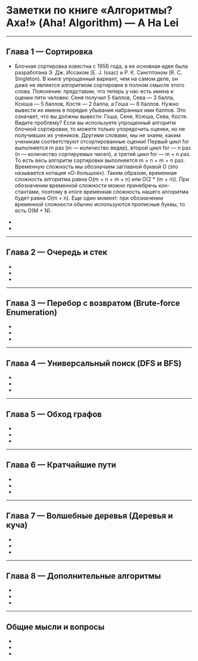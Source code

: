 # Заметки по книге «Алгоритмы? Аха!» (Aha! Algorithm) — A Ha Lei

---

## Глава 1 — Сортировка

- Блочная сортировка известна с 1956 года, а ее основная идея была разработана Э. Дж. Иссаком (E. J. Issac) и Р. К. Синглтоном (R. C. Singleton). В книге упрощенный вариант, чем на самом деле, он даже не является алгоритмом сортировки в полном смысле этого слова. 
Пояснение: представим, что теперь у нас есть имена и оценки пяти человек: Сеня получил 5 баллов, Сева — 3 балла, Ксюша — 5 баллов, Костя — 2 балла, а Гоша — 8 баллов. Нужно вывести их имена в порядке убывания набранных ими баллов. Это означает, что вы должны вывести: Гоша, Сеня, Ксюша, Сева, Костя. Видите проблему? Если вы используете упрощенный алгоритм блочной сортировки, то можете только упорядочить оценки, но не получивших их учеников. Другими словами, мы не знаем, каким ученикам соответствуют отсортированные оценки!
Первый цикл for выполняется m раз (m — количество ведер), второй цикл for — n раз (n — количество сортируемых чисел), а третий цикл for — m + n раз. То есть весь алгоритм сортировки выполняется m + n + m + n раз. Временную сложность мы обозначаем заглавной буквой О (это называется нотация «О-большое»). Таким образом, временная сложность алгоритма равна O(m + n + m + n) или O(2 * (m + n)). При обозначении временной сложности можно пренебречь кон- стантами, поэтому в итоге временная сложность нашего алгоритма будет равна O(m + n). Еще один момент: при обозначении временной сложности обычно используются прописные буквы, то есть O(M + N).

-  
-  

---

## Глава 2 — Очередь и стек

-  
-  
-  

---

## Глава 3 — Перебор с возвратом (Brute-force Enumeration)

-  
-  
-  

---

## Глава 4 — Универсальный поиск (DFS и BFS)

-  
-  
-  

---

## Глава 5 — Обход графов

-  
-  
-  

---

## Глава 6 — Кратчайшие пути

-  
-  
-  

---

## Глава 7 — Волшебные деревья (Деревья и куча)

-  
-  
-  

---

## Глава 8 — Дополнительные алгоритмы

-  
-  
-  

---

## Общие мысли и вопросы

-  
-  
-  
